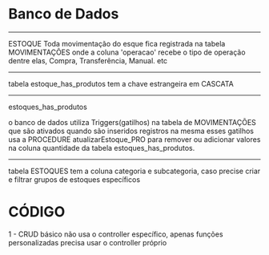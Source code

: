 Banco de Dados
=============================

--------------------------------------------------
ESTOQUE
Toda movimentação do esque fica registrada na tabela MOVIMENTAÇÕES
onde a coluna 'operacao' recebe o tipo de operação dentre elas, Compra, Transferência, Manual. etc


--------------------------------------------------
tabela estoque_has_produtos 
tem a chave estrangeira em CASCATA


--------------------------------------------------
estoques_has_produtos

o banco de dados utiliza Triggers(gatilhos) na tabela de MOVIMENTAÇÕES 
que são ativados quando são inseridos registros na mesma esses gatilhos usa a
PROCEDURE atualizarEstoque_PRO para remover ou adicionar valores na coluna quantidade 
da tabela estoques_has_produtos.


--------------------------------------------------

tabela ESTOQUES tem a coluna categoria e subcategoria, caso 
precise criar e filtrar grupos de estoques específicos



CÓDIGO
==============================================================================
1 - CRUD básico não usa o controller específico, apenas funções personalizadas precisa usar o controller próprio


